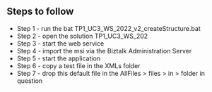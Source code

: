 ## Steps to follow 

- Step 1 - run the bat TP1_UC3_WS_2022_v2_createStructure.bat
- Step 2 - open the solution TP1_UC3_WS_202
- Step 3 - start the web service
- Step 4 - import the msi via the Biztalk Administration Server
- Step 5 - start the application
- Step 6 - copy a test file in the XMLs folder
- Step 7 - drop this default file in the AllFiles > files > in > folder in question
